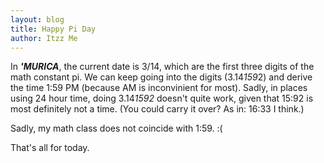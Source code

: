 ```yaml
---
layout: blog
title: Happy Pi Day
author: Itzz Me
---
```


In ***'MURICA***, the current date is 3/14, which are the first three digits of the math constant pi. We can keep going into the digits (3.14*159*2) and derive the time 1:59 PM (because AM is inconvinient for most). Sadly, in places using 24 hour time, doing 3.14*1592* doesn't quite work, given that 15:92 is most definitely not a time. (You could carry it over? As in: 16:33 I think.)

Sadly, my math class does not coincide with 1:59. :(

That's all for today.